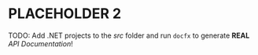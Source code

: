 # PLACEHOLDER 2

TODO: Add .NET projects to the *src* folder and run `docfx` to generate **REAL** *API Documentation*!
